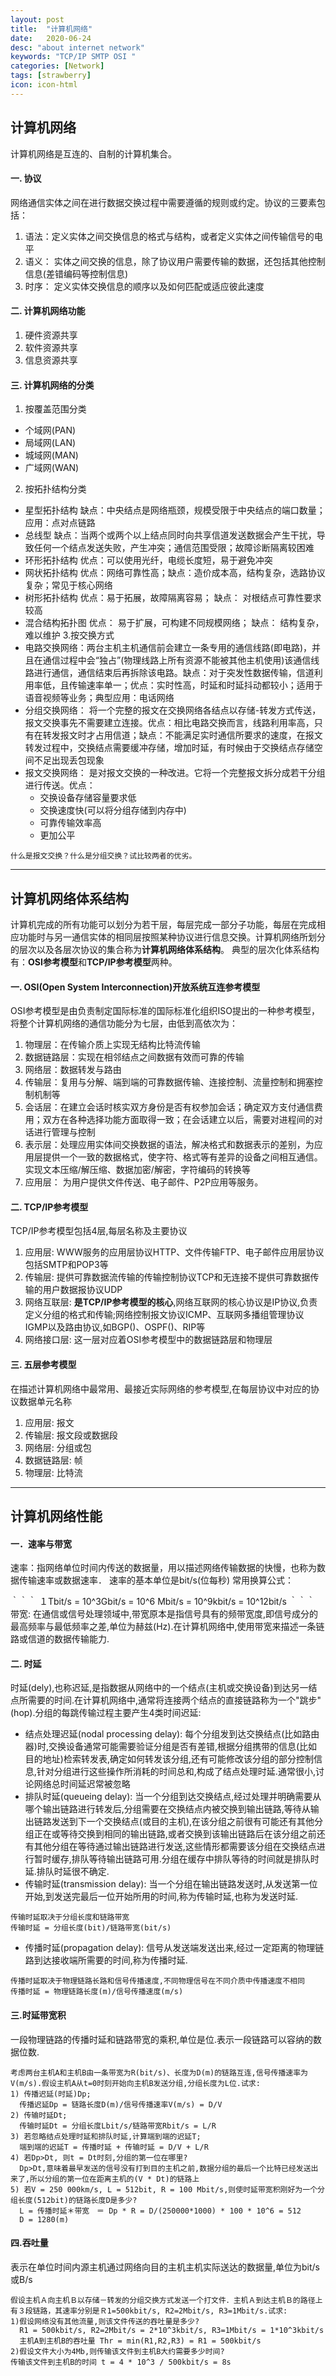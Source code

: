 ```yaml
---
layout: post
title:  "计算机网络"
date:   2020-06-24
desc: "about internet network"
keywords: "TCP/IP SMTP OSI "
categories: [Network]
tags: [strawberry]
icon: icon-html
---
```

## 计算机网络
计算机网络是互连的、自制的计算机集合。
#### 一. 协议

网络通信实体之间在进行数据交换过程中需要遵循的规则或约定。协议的三要素包括：
1. 语法：定义实体之间交换信息的格式与结构，或者定义实体之间传输信号的电平
2. 语义： 实体之间交换的信息，除了协议用户需要传输的数据，还包括其他控制信息(差错编码等控制信息)
3. 时序： 定义实体交换信息的顺序以及如何匹配或适应彼此速度


#### 二. 计算机网络功能

1. 硬件资源共享
2. 软件资源共享
3. 信息资源共享

#### 三. 计算机网络的分类
1. 按覆盖范围分类
- 个域网(PAN)
- 局域网(LAN)
- 城域网(MAN)
- 广域网(WAN)
2. 按拓扑结构分类
- 星型拓扑结构 缺点：中央结点是网络瓶颈，规模受限于中央结点的端口数量；应用：点对点链路
- 总线型 缺点：当两个或两个以上结点同时向共享信道发送数据会产生干扰，导致任何一个结点发送失败，产生冲突；通信范围受限；故障诊断隔离较困难
- 环形拓扑结构 优点：可以使用光纤，电缆长度短，易于避免冲突
- 网状拓扑结构 优点：网络可靠性高；缺点：造价成本高，结构复杂，选路协议复杂；常见于核心网络
- 树形拓扑结构 优点：易于拓展，故障隔离容易； 缺点： 对根结点可靠性要求较高
- 混合结构拓扑图 优点： 易于扩展，可构建不同规模网络； 缺点： 结构复杂，难以维护
3.按交换方式
- 电路交换网络：两台主机主机通信前会建立一条专用的通信线路(即电路)，并且在通信过程中会“独占”(物理线路上所有资源不能被其他主机使用)该通信线路进行通信，通信结束后再拆除该电路。缺点：对于突发性数据传输，信道利用率低，且传输速率单一；优点：实时性高，时延和时延抖动都较小；适用于语音视频等业务；典型应用：电话网络
- 分组交换网络： 将一个完整的报文在交换网络各结点以存储-转发方式传送，报文交换事先不需要建立连接。优点：相比电路交换而言，线路利用率高，只有在转发报文时才占用信道；缺点：不能满足实时通信所要求的速度，在报文转发过程中，交换结点需要缓冲存储，增加时延，有时候由于交换结点存储空间不足出现丢包现象
- 报文交换网络： 是对报文交换的一种改进。它将一个完整报文拆分成若干分组进行传送。优点：
  - 交换设备存储容量要求低
  - 交换速度快(可以将分组存储到内存中)
  - 可靠传输效率高
  - 更加公平

```
什么是报文交换？什么是分组交换？试比较两者的优劣。
```

---  
## 计算机网络体系结构
计算机完成的所有功能可以划分为若干层，每层完成一部分子功能，每层在完成相应功能时与另一通信实体的相同层按照某种协议进行信息交换。计算机网络所划分的层次以及各层次协议的集合称为**计算机网络体系结构**。
典型的层次化体系结构有：**OSI参考模型**和**TCP/IP参考模型**两种。
#### 一. OSI(Open System Interconnection)开放系统互连参考模型
OSI参考模型是由负责制定国际标准的国际标准化组织ISO提出的一种参考模型，将整个计算机网络的通信功能分为七层，由低到高依次为：
1. 物理层：在传输介质上实现无结构比特流传输
2. 数据链路层：实现在相邻结点之间数据有效而可靠的传输
3. 网络层：数据转发与路由
4. 传输层：复用与分解、端到端的可靠数据传输、连接控制、流量控制和拥塞控制机制等 
5. 会话层：在建立会话时核实双方身份是否有权参加会话；确定双方支付通信费用；双方在各种选择功能方面取得一致；在会话建立以后，需要对进程间的对话进行管理与控制
6. 表示层：处理应用实体间交换数据的语法，解决格式和数据表示的差别，为应用层提供一个一致的数据格式，使字符、格式等有差异的设备之间相互通信。实现文本压缩/解压缩、数据加密/解密，字符编码的转换等
7. 应用层： 为用户提供文件传送、电子邮件、P2P应用等服务。

#### 二. TCP/IP参考模型
TCP/IP参考模型包括4层,每层名称及主要协议
1. 应用层: WWW服务的应用层协议HTTP、文件传输FTP、电子邮件应用层协议包括SMTP和POP3等
2. 传输层: 提供可靠数据流传输的传输控制协议TCP和无连接不提供可靠数据传输的用户数据报协议UDP
3. 网络互联层: **是TCP/IP参考模型的核心**,网络互联网的核心协议是IP协议,负责定义分组的格式和传输;网络控制报文协议ICMP、互联网多播组管理协议IGMP以及路由协议,如BGP()、OSPF()、RIP等
4. 网络接口层: 这一层对应着OSI参考模型中的数据链路层和物理层

#### 三. 五层参考模型
在描述计算机网络中最常用、最接近实际网络的参考模型,在每层协议中对应的协议数据单元名称
1. 应用层: 报文
2. 传输层: 报文段或数据段
3. 网络层: 分组或包
4. 数据链路层: 帧
5. 物理层: 比特流

---
## 计算机网络性能

#### 一．速率与带宽
速率：指网络单位时间内传送的数据量，用以描述网络传输数据的快慢，也称为数据传输速率或数据速率．
速率的基本单位是bit/s(位每秒)
常用换算公式：

｀｀｀
  １Tbit/s = 10^3Gbit/s = 10^6 Mbit/s = 10^9kbit/s = 10^12bit/s
｀｀｀
带宽: 在通信或信号处理领域中,带宽原本是指信号具有的频带宽度,即信号成分的最高频率与最低频率之差,单位为赫兹(Hz).在计算机网络中,使用带宽来描述一条链路或信道的数据传输能力.

#### 二. 时延
时延(dely),也称迟延,是指数据从网络中的一个结点(主机或交换设备)到达另一结点所需要的时间.在计算机网络中,通常将连接两个结点的直接链路称为一个"跳步"(hop).分组的每跳传输过程主要产生4类时间迟延:
- 结点处理迟延(nodal processing delay): 每个分组发到达交换结点(比如路由器)时,交换设备通常可能需要验证分组是否有差错,根据分组携带的信息(比如目的地址)检索转发表,确定如何转发该分组,还有可能修改该分组的部分控制信息,针对分组进行这些操作所消耗的时间总和,构成了结点处理时延.通常很小,讨论网络总时间延迟常被忽略
- 排队时延(queueing delay): 当一个分组到达交换结点,经过处理并明确需要从哪个输出链路进行转发后,分组需要在交换结点内被交换到输出链路,等待从输出链路发送到下一个交换结点(或目的主机),在该分组之前很有可能还有其他分组正在或等待交换到相同的输出链路,或者交换到该输出链路后在该分组之前还有其他分组在等待通过输出链路进行发送,这些情形都需要该分组在交换结点进行暂时缓存,排队等待输出链路可用.分组在缓存中排队等待的时间就是排队时延.排队时延很不确定.
- 传输时延(transmission delay): 当一个分组在输出链路发送时,从发送第一位开始,到发送完最后一位开始所用的时间,称为传输时延,也称为发送时延.

```
传输时延取决于分组长度和链路带宽
传输时延 = 分组长度(bit)/链路带宽(bit/s)

```

- 传播时延(propagation delay): 信号从发送端发送出来,经过一定距离的物理链路到达接收端所需要的时间,称为传播时延.

```
传播时延取决于物理链路长路和信号传播速度,不同物理信号在不同介质中传播速度不相同
传播时延 = 物理链路长度(m)/信号传播速度(m/s)
``` 

#### 三.时延带宽积
一段物理链路的传播时延和链路带宽的乘积,单位是位.表示一段链路可以容纳的数据位数. 

```
考虑两台主机A和主机B由一条带宽为R(bit/s)、长度为D(m)的链路互连,信号传播速率为V(m/s).假设主机A从t=0时刻开始向主机B发送分组,分组长度为L位.试求:
1) 传播迟延(时延)Dp;
  传播迟延Dp = 链路长度D(m)/信号传播速率V(m/s) = D/V
2) 传输时延Dt;
  传输时延Dt = 分组长度Lbit/s/链路带宽Rbit/s = L/R
3) 若忽略结点处理时延和排队时延,计算端到端的迟延T;
  端到端的迟延T = 传播时延 + 传输时延 = D/V + L/R
4) 若Dp>Dt, 则t = Dt时刻,分组的第一位在哪里?
  Dp>Dt,意味着最早发送的信号没有打到目的主机之前,数据分组的最后一个比特已经发送出来了,所以分组的第一位在距离主机的(V * Dt)的链路上
5) 若V = 250 000km/s, L = 512bit, R = 100 Mbit/s,则使时延带宽积刚好为一个分组长度(512bit)的链路长度D是多少?
  L = 传播时延＊带宽　＝ Dp * R = D/(250000*1000) * 100 * 10^6 = 512
  D = 1280(m)
```

#### 四.吞吐量
表示在单位时间内源主机通过网络向目的主机主机实际送达的数据量,单位为bit/s或B/s

```
假设主机Ａ向主机Ｂ以存储－转发的分组交换方式发送一个打文件．主机Ａ到达主机Ｂ的路径上有３段链路，其速率分别是Ｒ1=500kbit/s, R2=2Mbit/s, R3=1Mbit/s.试求:
1)假设网络没有其他流量,则该文件传送的吞吐量是多少?
  R1 = 500kbit/s, R2=2Mbit/s = 2*10^3kbit/s, R3=1Mbit/s = 1*10^3kbit/s
  主机A到主机B的吞吐量 Thr = min(R1,R2,R3) = R1 = 500kbit/s
2)假设文件大小为4Mb,则传输该文件到主机B大约需要多少时间?
传输该文件到主机B的时间 t = 4 * 10^3 / 500kbit/s = 8s
```